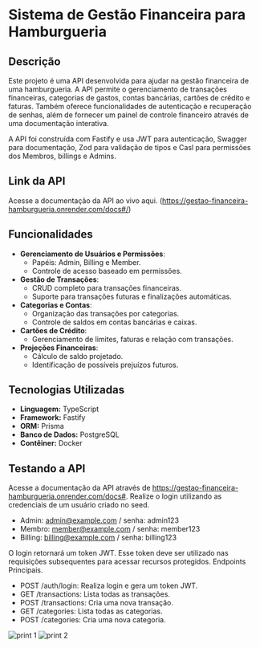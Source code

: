 # Sistema de Gestão Financeira para Hamburgueria

## Descrição
Este projeto é uma API desenvolvida para ajudar na gestão financeira de uma hamburgueria. A API permite o gerenciamento de transações financeiras, categorias de gastos, contas bancárias, cartões de crédito e faturas. Também oferece funcionalidades de autenticação e recuperação de senhas, além de fornecer um painel de controle financeiro através de uma documentação interativa.

A API foi construída com Fastify e usa JWT para autenticação, Swagger para documentação, Zod para validação de tipos e Casl para permissões dos Membros, billings e Admins.

## Link da API
Acesse a documentação da API ao vivo aqui. (https://gestao-financeira-hamburgueria.onrender.com/docs#/)

## Funcionalidades
- **Gerenciamento de Usuários e Permissões**:
  - Papéis: Admin, Billing e Member.
  - Controle de acesso baseado em permissões.
- **Gestão de Transações**:
  - CRUD completo para transações financeiras.
  - Suporte para transações futuras e finalizações automáticas.
- **Categorias e Contas**:
  - Organização das transações por categorias.
  - Controle de saldos em contas bancárias e caixas.
- **Cartões de Crédito**:
  - Gerenciamento de limites, faturas e relação com transações.
- **Projeções Financeiras**:
  - Cálculo de saldo projetado.
  - Identificação de possíveis prejuízos futuros.

## Tecnologias Utilizadas
- **Linguagem:** TypeScript
- **Framework:** Fastify
- **ORM:** Prisma
- **Banco de Dados:** PostgreSQL
- **Contêiner:** Docker

## Testando a API
Acesse a documentação da API através de https://gestao-financeira-hamburgueria.onrender.com/docs#. Realize o login utilizando as credenciais de um usuário criado no seed.

- Admin: admin@example.com / senha: admin123
- Membro: member@example.com / senha: member123
- Billing: billing@example.com / senha: billing123

O login retornará um token JWT. Esse token deve ser utilizado nas requisições subsequentes para acessar recursos protegidos.
Endpoints Principais.

-  POST /auth/login: Realiza login e gera um token JWT.
-  GET /transactions: Lista todas as transações.
-  POST /transactions: Cria uma nova transação.
-  GET /categories: Lista todas as categorias.
-  POST /categories: Cria uma nova categoria.

![print 1](https://github.com/user-attachments/assets/ab077ff6-c5c7-4705-a97d-88a6dfd7d984)
![print 2](https://github.com/user-attachments/assets/e895a55b-c490-4dff-bae6-82403bdb0bc5)








